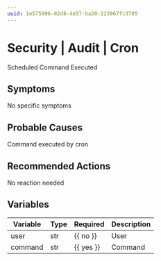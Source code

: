 ```yaml
---
uuid: 1e575996-02d8-4e57-ba20-223067fcd705
---
```

# Security | Audit | Cron

Scheduled Command Executed

## Symptoms

No specific symptoms

## Probable Causes

Command executed by cron

## Recommended Actions

No reaction needed

## Variables

Variable | Type | Required | Description
--- | --- | --- | ---
user | str | {{ no }} | User
command | str | {{ yes }} | Command
